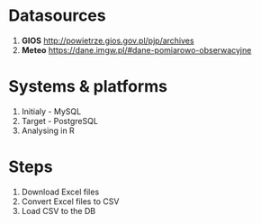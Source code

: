 # Datasources
1. **GIOS** http://powietrze.gios.gov.pl/pjp/archives
2. **Meteo** https://dane.imgw.pl/#dane-pomiarowo-obserwacyjne

# Systems & platforms
1. Initialy - MySQL
2. Target - PostgreSQL
3. Analysing in R 

# Steps
1. Download Excel files
2. Convert Excel files to CSV
3. Load CSV to the DB
